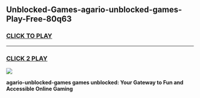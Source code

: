 
## Unblocked-Games-agario-unblocked-games-Play-Free-80q63
<h3>
<a href="https://premium76.site?title=agario-unblocked-games&ref=24M">CLICK TO PLAY</a></h3>
<hr>

<h3>
<a href="https://premium76.site?title=agario-unblocked-games&ref=24M">CLICK 2 PLAY</a>
  
</h3>

<a href="https://premium76.site?title=agario-unblocked-games&ref=24M"><img src="https://clearcache.store/games.png"></a>


**agario-unblocked-games games unblocked: Your Gateway to Fun and Accessible Online Gaming**
